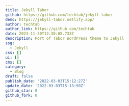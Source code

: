 ```yaml
---
title: Jekyll Tabor
github: https://github.com/techtab/jekyll-tabor
demo: https://jekyll-tabor.netlify.app/
author: techtab
author_link: https://github.com/techtab
date: 2023-11-30T12:30:08.733Z
description: Port of Tabor WordPress theme to Jekyll
ssg:
  - Jekyll
css: []
ui: []
cms: []
category:
  - Blog
draft: false
publish_date: '2022-03-03T15:12:27Z'
update_date: '2022-03-03T15:13:50Z'
github_star: 0
github_fork: 0
---
```

